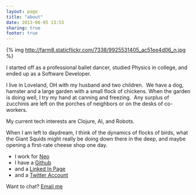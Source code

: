```yaml
---
layout: page
title: "about"
date: 2013-06-05 13:53
sharing: true
footer: true
---
```


{% img http://farm8.staticflickr.com/7338/9925531405_ac51ee4d06_n.jpg %}

I started off as a professional ballet dancer, studied Physics in college, and ended up as a Software Developer.

I live in Loveland, OH with my husband and two children.  We have a dog, hamster and a large garden with a small flock of chickens. When the garden is doing well, I try my hand at canning and freezing.  Any surplus of zucchinis are left on the porches of neighbors or on the desks of co-workers.

My current tech interests are Clojure, AI, and Robots.

When I am left to daydream, I think of the dynamics of flocks of birds, what the Giant Squids might really be doing down there in the deep, and maybe opening a first-rate cheese shop one day.


* I work for [Neo](http://www.neo.com/)
* I have a [Github](https://github.com/gigasquid)
* and a [Linked In Page](http://www.linkedin.com/in/carinmeier)
* and a [Twitter Account](http://twitter.com/#!/carinmeier)

Want to chat? [Email me](mailto:carinmeier@gmail.com)
